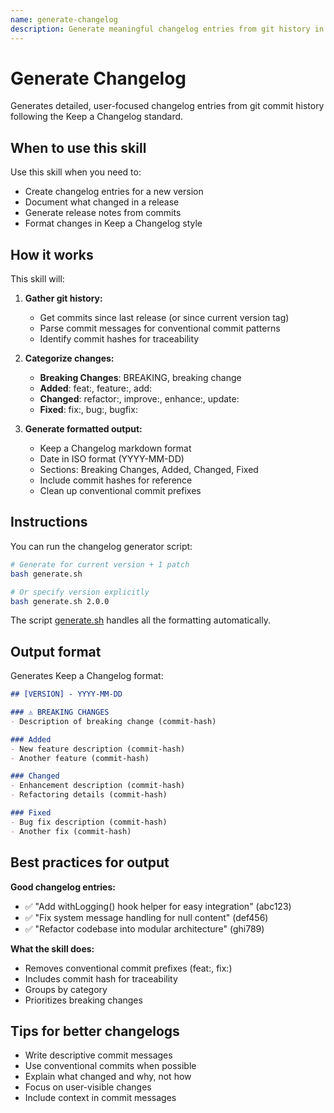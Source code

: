 ```yaml
---
name: generate-changelog
description: Generate meaningful changelog entries from git history in Keep a Changelog format. Use when creating changelog entries, writing release notes, or documenting version changes.
---
```


# Generate Changelog

Generates detailed, user-focused changelog entries from git commit history following the Keep a Changelog standard.

## When to use this skill

Use this skill when you need to:
- Create changelog entries for a new version
- Document what changed in a release
- Generate release notes from commits
- Format changes in Keep a Changelog style

## How it works

This skill will:

1. **Gather git history:**
   - Get commits since last release (or since current version tag)
   - Parse commit messages for conventional commit patterns
   - Identify commit hashes for traceability

2. **Categorize changes:**
   - **Breaking Changes**: BREAKING, breaking change
   - **Added**: feat:, feature:, add:
   - **Changed**: refactor:, improve:, enhance:, update:
   - **Fixed**: fix:, bug:, bugfix:

3. **Generate formatted output:**
   - Keep a Changelog markdown format
   - Date in ISO format (YYYY-MM-DD)
   - Sections: Breaking Changes, Added, Changed, Fixed
   - Include commit hashes for reference
   - Clean up conventional commit prefixes

## Instructions

You can run the changelog generator script:

```bash
# Generate for current version + 1 patch
bash generate.sh

# Or specify version explicitly
bash generate.sh 2.0.0
```

The script [generate.sh](generate.sh) handles all the formatting automatically.

## Output format

Generates Keep a Changelog format:

```markdown
## [VERSION] - YYYY-MM-DD

### ⚠️ BREAKING CHANGES
- Description of breaking change (commit-hash)

### Added
- New feature description (commit-hash)
- Another feature (commit-hash)

### Changed
- Enhancement description (commit-hash)
- Refactoring details (commit-hash)

### Fixed
- Bug fix description (commit-hash)
- Another fix (commit-hash)
```

## Best practices for output

**Good changelog entries:**
- ✅ "Add withLogging() hook helper for easy integration" (abc123)
- ✅ "Fix system message handling for null content" (def456)
- ✅ "Refactor codebase into modular architecture" (ghi789)

**What the skill does:**
- Removes conventional commit prefixes (feat:, fix:)
- Includes commit hash for traceability
- Groups by category
- Prioritizes breaking changes

## Tips for better changelogs

- Write descriptive commit messages
- Use conventional commits when possible
- Explain what changed and why, not how
- Focus on user-visible changes
- Include context in commit messages
